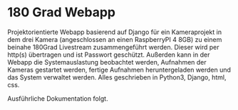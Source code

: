 # 180 Grad Webapp

Projektorientierte Webapp basierend auf Django für ein Kameraprojekt in dem
drei Kamera (angeschlossen an einen RaspberryPI 4 8GB) zu einem beinahe 180Grad
Livestream zusammengeführt werden. Dieser wird per http(s) übertragen und ist
Passwort geschützt. Außerden kann in der Webapp die Systemauslastung beobachtet
werden, Aufnahmen der Kameras gestartet werden, fertige Aufnahmen heruntergeladen
werden und das System verwaltet werden.
Alles geschrieben in Python3, Django, html, css.

Ausführliche Dokumentation folgt.
